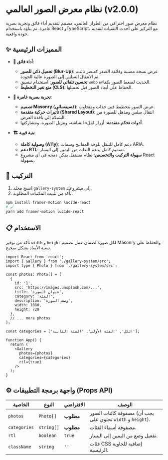 # نظام معرض الصور العالمي (v2.0.0)

نظام معرض صور احترافي من الطراز العالمي، مصمم لتقديم أداء فائق وتجربة بصرية غامرة. تم بناؤه باستخدام React وTypeScript، مع التركيز على أحدث التقنيات لتقديم جودة واقعية.

## ✨ المميزات الرئيسية

- **🚀 أداء فائق**:
  - **تحميل ذكي للصور (Blur-Up)**: عرض نسخة مضببة وفائقة الصغر كعنصر نائب، ثم الانتقال السلس إلى الصورة عالية الجودة.
  - **تحسين تلقائي للصور**: استخدام تنسيق `webp` الحديث لضغط الصور بكفاءة.
  - **منع تغير التخطيط (CLS)**: الحفاظ على أبعاد الصور قبل تحميلها.

- **🎨 تجربة بصرية غامرة**:
  - **تصميم Masonry (فسيفسائي)**: عرض الصور بتخطيط فني جذاب ومتجاوب.
  - **تأثيرات حركية متقدمة (Shared Layout)**: انتقال سلس ومذهل للصورة من الشبكة إلى نافذة العرض.
  - **أدوات تحكم متقدمة**: أزرار لملء الشاشة، وتنزيل الصورة، ومشاركتها.

- **🏗️ بنية قوية**:
  - **وصولية كاملة (A11y)**: دعم كامل للتنقل بلوحة المفاتيح وسمات ARIA.
  - **دعم RTL**: تصميم كامل يدعم اللغات من اليمين إلى اليسار.
  - **سهولة التركيب والتخصيص**: نظام مستقل يمكن دمجه في أي مشروع React بسهولة.

## 🚀 التركيب

1.  انسخ مجلد `gallery-system` إلى مشروعك.
2.  تأكد من تثبيت المكتبات المطلوبة:

```bash
npm install framer-motion lucide-react
# أو
yarn add framer-motion lucide-react
```

## 📋 الاستخدام

تأكد من توفير `width` و `height` لكل صورة لضمان عمل تصميم Masonry والحفاظ على نسبة الأبعاد بشكل صحيح.

```tsx
import React from 'react';
import { Gallery } from './gallery-system/src';
import type { Photo } from './gallery-system/src';

const photos: Photo[] = [
  {
    id: '1',
    src: 'https://images.unsplash.com/...',
    title: 'عنوان الصورة',
    category: 'الفئة',
    description: 'وصف الصورة',
    width: 1080,
    height: 720
  },
  // ... more photos
];

const categories = ['الكل', 'الفئة الأولى', 'الفئة الثانية'];

function App() {
  return (
    <Gallery
      photos={photos}
      categories={categories}
      rtl={true}
    />
  );
}
```

## ⚙️ واجهة برمجة التطبيقات (Props API)

| الخاصية      | النوع      | الافتراضي  | الوصف                                            |
|--------------|-----------|------------|--------------------------------------------------|
| `photos`     | `Photo[]` | **مطلوب**  | مصفوفة كائنات الصور (يجب أن تحتوي على `width` و `height`). |
| `categories` | `string[]`| **مطلوب**  | مصفوفة أسماء الفئات.                             |
| `rtl`        | `boolean` | `true`     | تفعيل وضع من اليمين إلى اليسار.                  |
| `className`  | `string`  | `''`       | فئات CSS إضافية للحاوية الرئيسية.                |
